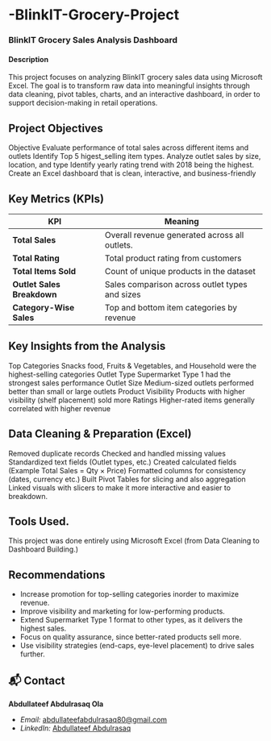 # -BlinkIT-Grocery-Project
### BlinkIT Grocery Sales Analysis Dashboard

#### Description
This project focuses on analyzing BlinkIT grocery sales data using Microsoft Excel. 
The goal is to transform raw data into meaningful insights through data cleaning, pivot tables, charts, and an interactive dashboard, in order to support decision-making in retail operations.


## Project Objectives
Objective
Evaluate performance of total sales across different items and outlets
Identify Top 5 higest_selling item types.
Analyze outlet sales by size, location, and type
Identify yearly rating trend with 2018 being the highest.
Create an Excel dashboard that is clean, interactive, and business-friendly


## Key Metrics (KPIs)
| KPI                        | Meaning                                        |
| -------------------------- | ---------------------------------------------- |
| **Total Sales**            | Overall revenue generated across all outlets.  |
| **Total Rating**           | Total product rating from customers            |
| **Total Items Sold**       | Count of unique products in the dataset        |
| **Outlet Sales Breakdown** | Sales comparison across outlet types and sizes |
| **Category-Wise Sales**    | Top and bottom item categories by revenue      |

## Key Insights from the Analysis

Top Categories	Snacks food, Fruits & Vegetables, and Household were the highest-selling categories
Outlet Type	Supermarket Type 1 had the strongest sales performance
Outlet Size	Medium-sized outlets performed better than small or large outlets
Product Visibility	Products with higher visibility (shelf placement) sold more
Ratings	Higher-rated items generally correlated with higher revenue

## Data Cleaning & Preparation (Excel)

Removed duplicate records
Checked and handled missing values
Standardized text fields (Outlet types, etc.)
Created calculated fields (Example Total Sales = Qty × Price)
Formatted columns for consistency (dates, currency etc.)
Built Pivot Tables for slicing and also aggregation
Linked visuals with slicers to make it more interactive and easier to breakdown.

## Tools Used.

This project was done entirely using Microsoft Excel (from Data Cleaning to Dashboard Building.)

## Recommendations

- Increase promotion for top-selling categories inorder to maximize revenue.
- Improve visibility and marketing for low-performing products.
- Extend Supermarket Type 1 format to other types, as it delivers the highest sales.
- Focus on quality assurance, since better-rated products sell more.
- Use visibility strategies (end-caps, eye-level placement) to drive sales further.


## 📬 Contact
**Abdullateef Abdulrasaq Ola**
- *Email:* [abdullateefabdulrasaq80@gmail.com](abdullateefabdulrasaq80@gmail.com)
- *LinkedIn:* [Abdullateef Abdulrasaq](https://www.linkedin.com/in/abdulrasaq-abdullateef-1051b6350/)



